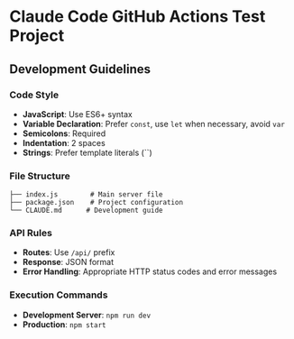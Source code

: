 # Claude Code GitHub Actions Test Project

## Development Guidelines

### Code Style

- **JavaScript**: Use ES6+ syntax
- **Variable Declaration**: Prefer `const`, use `let` when necessary, avoid `var`
- **Semicolons**: Required
- **Indentation**: 2 spaces
- **Strings**: Prefer template literals (``)

### File Structure

```
├── index.js        # Main server file
├── package.json    # Project configuration
└── CLAUDE.md      # Development guide
```

### API Rules

- **Routes**: Use `/api/` prefix
- **Response**: JSON format
- **Error Handling**: Appropriate HTTP status codes and error messages

### Execution Commands

- **Development Server**: `npm run dev`
- **Production**: `npm start`
